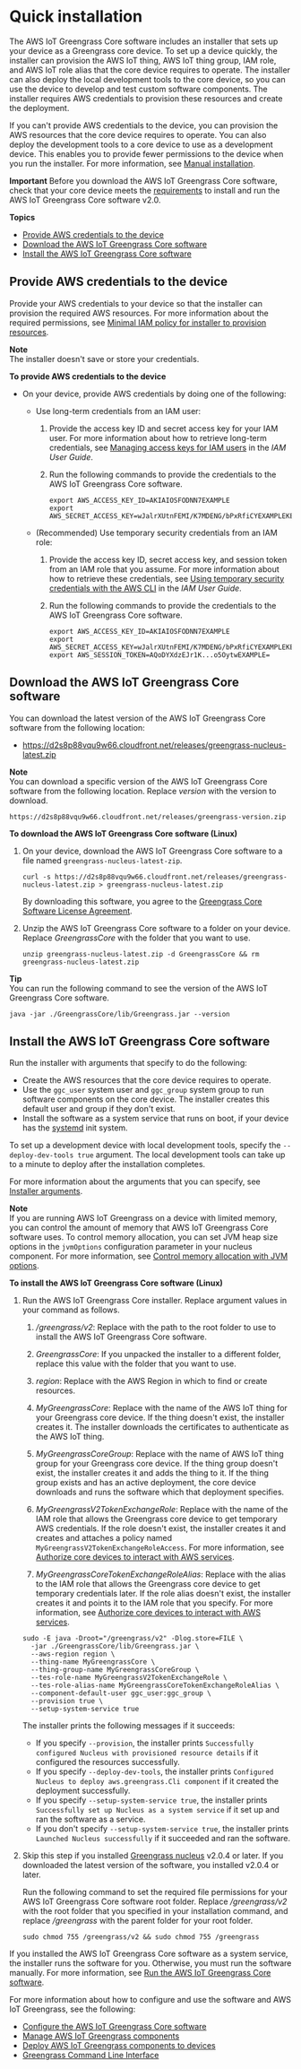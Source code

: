 # Quick installation<a name="quick-installation"></a>

The AWS IoT Greengrass Core software includes an installer that sets up your device as a Greengrass core device\. To set up a device quickly, the installer can provision the AWS IoT thing, AWS IoT thing group, IAM role, and AWS IoT role alias that the core device requires to operate\. The installer can also deploy the local development tools to the core device, so you can use the device to develop and test custom software components\. The installer requires AWS credentials to provision these resources and create the deployment\.

If you can't provide AWS credentials to the device, you can provision the AWS resources that the core device requires to operate\. You can also deploy the development tools to a core device to use as a development device\. This enables you to provide fewer permissions to the device when you run the installer\. For more information, see [Manual installation](manual-installation.md)\.

**Important**  <a name="install-greengrass-core-requirements-note"></a>
Before you download the AWS IoT Greengrass Core software, check that your core device meets the [requirements](setting-up.md#greengrass-v2-requirements) to install and run the AWS IoT Greengrass Core software v2\.0\.

**Topics**
+ [Provide AWS credentials to the device](#provide-installer-aws-credentials)
+ [Download the AWS IoT Greengrass Core software](#download-greengrass-core-v2)
+ [Install the AWS IoT Greengrass Core software](#run-greengrass-core-v2-installer)

## Provide AWS credentials to the device<a name="provide-installer-aws-credentials"></a>

Provide your AWS credentials to your device so that the installer can provision the required AWS resources\. For more information about the required permissions, see [Minimal IAM policy for installer to provision resources](provision-minimal-iam-policy.md)\.

**Note**  
The installer doesn't save or store your credentials\.

**To provide AWS credentials to the device**
+ On your device, provide AWS credentials by doing one of the following:<a name="installer-export-aws-credentials"></a>
  + Use long\-term credentials from an IAM user:

    1. Provide the access key ID and secret access key for your IAM user\. For more information about how to retrieve long\-term credentials, see [Managing access keys for IAM users](https://docs.aws.amazon.com/IAM/latest/UserGuide/id_credentials_access-keys.html) in the *IAM User Guide*\.

    1. Run the following commands to provide the credentials to the AWS IoT Greengrass Core software\.

       ```
       export AWS_ACCESS_KEY_ID=AKIAIOSFODNN7EXAMPLE
       export AWS_SECRET_ACCESS_KEY=wJalrXUtnFEMI/K7MDENG/bPxRfiCYEXAMPLEKEY
       ```
  + \(Recommended\) Use temporary security credentials from an IAM role:

    1. Provide the access key ID, secret access key, and session token from an IAM role that you assume\. For more information about how to retrieve these credentials, see [Using temporary security credentials with the AWS CLI](https://docs.aws.amazon.com/IAM/latest/UserGuide/id_credentials_temp_use-resources.html#using-temp-creds-sdk-cli) in the *IAM User Guide*\.

    1. Run the following commands to provide the credentials to the AWS IoT Greengrass Core software\.

       ```
       export AWS_ACCESS_KEY_ID=AKIAIOSFODNN7EXAMPLE
       export AWS_SECRET_ACCESS_KEY=wJalrXUtnFEMI/K7MDENG/bPxRfiCYEXAMPLEKEY
       export AWS_SESSION_TOKEN=AQoDYXdzEJr1K...o5OytwEXAMPLE=
       ```

## Download the AWS IoT Greengrass Core software<a name="download-greengrass-core-v2"></a>

You can download the latest version of the AWS IoT Greengrass Core software from the following location:
+ [https://d2s8p88vqu9w66\.cloudfront\.net/releases/greengrass\-nucleus\-latest\.zip](https://d2s8p88vqu9w66.cloudfront.net/releases/greengrass-nucleus-latest.zip)

**Note**  
You can download a specific version of the AWS IoT Greengrass Core software from the following location\. Replace *version* with the version to download\.  

```
https://d2s8p88vqu9w66.cloudfront.net/releases/greengrass-version.zip
```

**To download the AWS IoT Greengrass Core software \(Linux\)**

1. On your device, download the AWS IoT Greengrass Core software to a file named `greengrass-nucleus-latest-zip`\.

   ```
   curl -s https://d2s8p88vqu9w66.cloudfront.net/releases/greengrass-nucleus-latest.zip > greengrass-nucleus-latest.zip
   ```

   <a name="core-software-license"></a>By downloading this software, you agree to the [Greengrass Core Software License Agreement](https://greengrass-release-license.s3.us-west-2.amazonaws.com/greengrass-license-v1.pdf)\.

1. Unzip the AWS IoT Greengrass Core software to a folder on your device\. Replace *GreengrassCore* with the folder that you want to use\.

   ```
   unzip greengrass-nucleus-latest.zip -d GreengrassCore && rm greengrass-nucleus-latest.zip
   ```
**Tip**  
You can run the following command to see the version of the AWS IoT Greengrass Core software\.  

   ```
   java -jar ./GreengrassCore/lib/Greengrass.jar --version
   ```

## Install the AWS IoT Greengrass Core software<a name="run-greengrass-core-v2-installer"></a>

Run the installer with arguments that specify to do the following:
+ Create the AWS resources that the core device requires to operate\.
+ <a name="install-argument-component-default-user"></a>Use the `ggc_user` system user and `ggc_group` system group to run software components on the core device\. The installer creates this default user and group if they don't exist\.
+ <a name="install-argument-setup-system-service"></a>Install the software as a system service that runs on boot, if your device has the [systemd](https://en.wikipedia.org/wiki/Systemd) init system\.

To set up a development device with local development tools, specify the `--deploy-dev-tools true` argument\. The local development tools can take up to a minute to deploy after the installation completes\. 

For more information about the arguments that you can specify, see [Installer arguments](configure-installer.md)\.

**Note**  
<a name="jvm-tuning-note"></a>If you are running AWS IoT Greengrass on a device with limited memory, you can control the amount of memory that AWS IoT Greengrass Core software uses\. To control memory allocation, you can set JVM heap size options in the `jvmOptions` configuration parameter in your nucleus component\. For more information, see [Control memory allocation with JVM options](configure-greengrass-core-v2.md#jvm-tuning)\.

**To install the AWS IoT Greengrass Core software \(Linux\)**

1. Run the AWS IoT Greengrass Core installer\. Replace argument values in your command as follows\.<a name="installer-replace-arguments"></a>

   1. */greengrass/v2*: Replace with the path to the root folder to use to install the AWS IoT Greengrass Core software\.

   1. *GreengrassCore*: If you unpacked the installer to a different folder, replace this value with the folder that you want to use\.

   1. *region*: Replace with the AWS Region in which to find or create resources\.

   1. *MyGreengrassCore*: Replace with the name of the AWS IoT thing for your Greengrass core device\. If the thing doesn't exist, the installer creates it\. The installer downloads the certificates to authenticate as the AWS IoT thing\. 

   1. *MyGreengrassCoreGroup*: Replace with the name of AWS IoT thing group for your Greengrass core device\. If the thing group doesn't exist, the installer creates it and adds the thing to it\. If the thing group exists and has an active deployment, the core device downloads and runs the software which that deployment specifies\.

   1. *MyGreengrassV2TokenExchangeRole*: Replace with the name of the IAM role that allows the Greengrass core device to get temporary AWS credentials\. If the role doesn't exist, the installer creates it and creates and attaches a policy named `MyGreengrassV2TokenExchangeRoleAccess`\. For more information, see [Authorize core devices to interact with AWS services](device-service-role.md)\.

   1. *MyGreengrassCoreTokenExchangeRoleAlias*: Replace with the alias to the IAM role that allows the Greengrass core device to get temporary credentials later\. If the role alias doesn't exist, the installer creates it and points it to the IAM role that you specify\. For more information, see [Authorize core devices to interact with AWS services](device-service-role.md)\.

   ```
   sudo -E java -Droot="/greengrass/v2" -Dlog.store=FILE \
     -jar ./GreengrassCore/lib/Greengrass.jar \
     --aws-region region \
     --thing-name MyGreengrassCore \
     --thing-group-name MyGreengrassCoreGroup \
     --tes-role-name MyGreengrassV2TokenExchangeRole \
     --tes-role-alias-name MyGreengrassCoreTokenExchangeRoleAlias \
     --component-default-user ggc_user:ggc_group \
     --provision true \
     --setup-system-service true
   ```

   The installer prints the following messages if it succeeds:
   + If you specify `--provision`, the installer prints `Successfully configured Nucleus with provisioned resource details` if it configured the resources successfully\.
   + If you specify `--deploy-dev-tools`, the installer prints `Configured Nucleus to deploy aws.greengrass.Cli component` if it created the deployment successfully\.
   + If you specify `--setup-system-service true`, the installer prints `Successfully set up Nucleus as a system service` if it set up and ran the software as a service\.
   + If you don't specify `--setup-system-service true`, the installer prints `Launched Nucleus successfully` if it succeeded and ran the software\.

1. Skip this step if you installed [Greengrass nucleus](greengrass-nucleus-component.md) v2\.0\.4 or later\. If you downloaded the latest version of the software, you installed v2\.0\.4 or later\.

   Run the following command to set the required file permissions for your AWS IoT Greengrass Core software root folder\. Replace */greengrass/v2* with the root folder that you specified in your installation command, and replace */greengrass* with the parent folder for your root folder\.

   ```
   sudo chmod 755 /greengrass/v2 && sudo chmod 755 /greengrass
   ```

<a name="install-greengrass-core-run-software"></a>If you installed the AWS IoT Greengrass Core software as a system service, the installer runs the software for you\. Otherwise, you must run the software manually\. For more information, see [Run the AWS IoT Greengrass Core software](run-greengrass-core-v2.md)\.

<a name="install-greengrass-core-next-steps-intro"></a>For more information about how to configure and use the software and AWS IoT Greengrass, see the following:<a name="install-greengrass-core-next-steps-links"></a>
+ [Configure the AWS IoT Greengrass Core software](configure-greengrass-core-v2.md)
+ [Manage AWS IoT Greengrass components](manage-components.md)
+ [Deploy AWS IoT Greengrass components to devices](manage-deployments.md)
+ [Greengrass Command Line Interface](gg-cli.md)